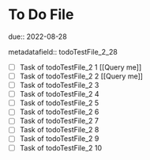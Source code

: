 # To Do File

due:: 2022-08-28

metadatafield:: todoTestFile_2_28

- [ ] Task of todoTestFile_2 1 [[Query me]]
- [ ] Task of todoTestFile_2 2 [[Query me]]
- [ ] Task of todoTestFile_2 3
- [ ] Task of todoTestFile_2 4
- [ ] Task of todoTestFile_2 5
- [ ] Task of todoTestFile_2 6
- [ ] Task of todoTestFile_2 7
- [ ] Task of todoTestFile_2 8
- [ ] Task of todoTestFile_2 9
- [ ] Task of todoTestFile_2 10